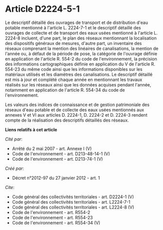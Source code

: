 # Article D2224-5-1

Le descriptif détaillé des ouvrages de transport et de distribution d'eau potable mentionné à l'article L. 2224-7-1 et le
descriptif détaillé des ouvrages de collecte et de transport des eaux usées mentionné à l'article L. 2224-8 incluent, d'une
part, le plan des réseaux mentionnant la localisation des dispositifs généraux de mesures, d'autre part, un inventaire des
réseaux comprenant la mention des linéaires de canalisations, la mention de l'année ou, à défaut de la période de pose, la
catégorie de l'ouvrage définie en application de l'article R. 554-2 du code de l'environnement, la précision des informations
cartographiques définie en application du V de l'article R. 554-23 du même code ainsi que les informations disponibles sur
les matériaux utilisés et les diamètres des canalisations. Le descriptif détaillé est mis à jour et complété chaque année en
mentionnant les travaux réalisés sur les réseaux ainsi que les données acquises pendant l'année, notamment en application de
l'article R. 554-34 du code de l'environnement. 

Les valeurs des indices de connaissance et de gestion patrimoniale des réseaux d'eau potable et de collecte des eaux usées
mentionnés aux annexes V et VI aux articles D. 2224-1, D. 2224-2 et D. 2224-3 rendent compte de la réalisation des
descriptifs détaillés des réseaux.

**Liens relatifs à cet article**

_Cité par_:

  - Arrêté du 2 mai 2007 - art. Annexe I (V)
  - Code de l'environnement - art. D213-48-14-1 (V)
  - Code de l'environnement - art. D213-74-1 (V)

_Créé par_:

  - Décret n°2012-97 du 27 janvier 2012 - art. 1

_Cite_:

  - Code général des collectivités territoriales - art. D2224-1 (V)
  - Code général des collectivités territoriales - art. L2224-7-1
  - Code général des collectivités territoriales - art. L2224-8 (V)
  - Code de l'environnement - art. R554-2
  - Code de l'environnement - art. R554-23
  - Code de l'environnement - art. R554-34 (V)
